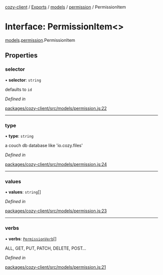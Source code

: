 [cozy-client](../README.md) / [Exports](../modules.md) / [models](../modules/models.md) / [permission](../modules/models.permission.md) / PermissionItem

# Interface: PermissionItem<>

[models](../modules/models.md).[permission](../modules/models.permission.md).PermissionItem

## Properties

### selector

• **selector**: `string`

defaults to `id`

*Defined in*

[packages/cozy-client/src/models/permission.js:22](https://github.com/cozy/cozy-client/blob/master/packages/cozy-client/src/models/permission.js#L22)

***

### type

• **type**: `string`

a couch db database like 'io.cozy.files'

*Defined in*

[packages/cozy-client/src/models/permission.js:24](https://github.com/cozy/cozy-client/blob/master/packages/cozy-client/src/models/permission.js#L24)

***

### values

• **values**: `string`\[]

*Defined in*

[packages/cozy-client/src/models/permission.js:23](https://github.com/cozy/cozy-client/blob/master/packages/cozy-client/src/models/permission.js#L23)

***

### verbs

• **verbs**: [`PermissionVerb`](../modules/models.permission.md#permissionverb)\[]

ALL, GET, PUT, PATCH, DELETE, POST…

*Defined in*

[packages/cozy-client/src/models/permission.js:21](https://github.com/cozy/cozy-client/blob/master/packages/cozy-client/src/models/permission.js#L21)
